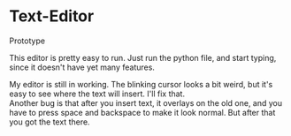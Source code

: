 # Text-Editor
Prototype

This editor is pretty easy to run. Just run the python file, and start typing, since it doesn't have yet many features.

My editor is still in working. The blinking cursor looks a bit weird, but it's easy to see where the text will insert. I'll fix that.  
Another bug is that after you insert text, it overlays on the old one, and you have to press space and backspace to make it look normal.
But after that you got the text there.
